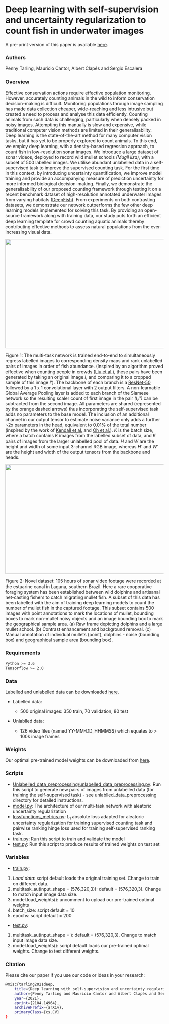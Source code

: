 # Deep learning with self-supervision and uncertainty regularization to count fish in underwater images

A pre-print version of this paper is available <a href="https://arxiv.org/abs/2104.14964">here</a>.

### Authors

Penny Tarling, Mauricio Cantor, Albert Clapés and Sergio Escalera

### Overview

Effective conservation actions require effective population monitoring. However, accurately counting animals in the wild to inform conservation decision-making is difficult. Monitoring populations through image sampling has made data collection cheaper, wide-reaching and less intrusive but created a need to process and analyse this data efficiently. Counting animals from such data is challenging, particularly when densely packed in noisy images. Attempting this manually is slow and expensive, while traditional computer vision methods are limited in their generalisability. Deep learning is the state-of-the-art method for many computer vision tasks, but it has yet to be properly explored to count animals. To this end, we employ deep learning, with a density-based regression approach, to count fish in low-resolution sonar images. We introduce a large dataset of sonar videos, deployed to record wild mullet schools <i>(Mugil liza)</i>, with a subset of 500 labelled images. We utilise abundant unlabelled data in a self-supervised task to improve the supervised counting task. For the first time in this context, by introducing uncertainty quantification, we improve model training and provide an accompanying measure of prediction uncertainty for more informed biological decision-making. Finally, we demonstrate the generalisability of our proposed counting framework through testing it on a recent benchmark dataset of high-resolution annotated underwater images from varying habitats (<a href="https://alzayats.github.io/DeepFish/">DeepFish</a>). From experiments on both contrasting datasets, we demonstrate our network outperforms the few other deep learning models implemented for solving this task. By providing an open-source framework along with training data, our study puts forth an efficient deep learning template for crowd counting aquatic animals thereby contributing effective methods to assess natural populations from the ever-increasing visual data.  




<p align="center"><img src="https://github.com/ptarling/DeepLearningFishCounting/blob/main/Figures/FIGURE2.png" align=middle width=645.87435pt height=348.58725pt/>
</p>
<p align="left">
Figure 1: The multi-task network is trained end-to-end to simultaneously regress labelled images to corresponding density maps and rank unlabelled pairs of images in order of fish abundance. (Inspired by an algorithm proved effective when counting people in crowds (<a href="https://arxiv.org/pdf/1803.03095.pdf">Liu et al.</a>), these pairs have been generated by taking an original image <i>I</i>, and comparing it to a cropped sample of this image <i>I'</i>). The backbone of each branch is a <a href="https://arxiv.org/pdf/1512.03385.pdf">ResNet-50</a> followed by a 1 x 1 convolutional layer with 2 output filters. A non-learnable Global Average Pooling layer is added to each branch of the Siamese network so the resulting scaler count of first image in the pair <i>(I,I')</i> can be subtracted from the second image. All parameters are shared (represented by the orange dashed arrows) thus incorporating the self-supervised task adds no parameters to the base model. The inclusion of an additional channel in our output tensor to estimate noise variance only adds a further ~2x parameters in the head, equivalent to 0.01% of the total number (inspired by the work of <a href="https://arxiv.org/abs/1703.04977">Kendall et al.</a> and <a href="https://arxiv.org/abs/1903.07427">Oh et al.</a>). <i>K</i> is the batch size, where a batch contains <i>K</i> images from the labelled subset of data, and <i>K</i> pairs of images from the larger unlabelled pool of data. <i>H</i> and <i>W</i> are the height and width of some input 3-channel RGB image, whereas <i>H'</i> and <i>W'</i> are the height and width of the output tensors from the backbone and heads.
</p>

<p align="center"><img src="https://github.com/ptarling/DeepLearningFishCounting/blob/main/Figures/FIGURE1.png" align=middle width=645.87435pt height=348.58725pt/>
</p>
<p align="left">
Figure 2: Novel dataset: 105 hours of sonar video footage were recorded at the estuarine canal in Laguna, southern Brazil. Here a rare cooporative foraging system has been established between wild dolphins and artisanal net-casting fishers to catch migrating mullet fish. A subset of this data has been labelled with the aim of training deep learning models to count the number of mullet fish in the captured footage. This subset contains 500 images with point annotations to mark the locations of mullet, bounding boxes to mark non-mullet noisy objects and an image bounding box to mark the geographical sample area. (a) Raw frame depicting dolphins and a large mullet school. (b) Contrast enhancement and background removal. (c) Manual annotation of individual mullets (point), dolphins - noise (bounding box) and geographical sample area (bounding box).
</p>


### Requirements

  ```sh
  Python >= 3.6
  Tensorflow >= 2.0 
  ```
### Data 

Labelled and unlabelled data can be downloaded <a href="https://zenodo.org/record/4717411">here</a>.

* Labelled data: 
  * 500 original images: 350 train, 70 validation, 80 test

* Unlablled data: 
  * 126 video files (named YY-MM-DD_HHMMSS) which equates to > 100k image frames


### Weights
Our optimal pre-trained model weights can be downloaded from <a href="https://zenodo.org/record/4717411">here</a>.

### Scripts

* <a href="https://github.com/ptarling/DeepLearningFishCounting/blob/main/Unlabelled_data_preprocessing/unlabelled_data_preprocessing.py">Unlabelled_data_preprocessing/unlabelled_data_preprocessing.py</a>: Run this script to generate new pairs of images from unlabelled data (for training the self-supervised task) - see unlablled_data_preprocessing directory for detailed instructions.
* <a href="https://github.com/ptarling/DeepLearningFishCounting/blob/main/model.py">model.py</a>: The architecture of our multi-task network with aleatoric uncertainty regularization
* <a href="https://github.com/ptarling/DeepLearningFishCounting/blob/main/lossfunctions_metrics.py">lossfunctions_metrics.py</a>: L<sub>1</sub> absolute loss adapted for aleatoric uncertainty regularization for training supervised counting task and pairwise ranking hinge loss used for training self-supervised ranking task.
* <a href="https://github.com/ptarling/DeepLearningFishCounting/blob/main/train.py">train.py</a>: Run this script to train and validate the model 
* <a href="https://github.com/ptarling/DeepLearningFishCounting/blob/main/test.py">test.py</a>: Run this script to produce results of trained weights on test set

### Variables
* <a href="https://github.com/ptarling/DeepLearningFishCounting/blob/main/train.py">train.py</a>:
 1.  <em>Load data</em>: script default loads the original training set. Change to train on different data.
 2.  multitask_au(input_shape = (576,320,3)): default = (576,320,3). Change to match input image data size.
 3.  model.load_weights(): uncomment to upload our pre-trained optimal weights
 4.  batch_size: script default = 10
 5.  epochs: script default = 200
* <a href="https://github.com/ptarling/DeepLearningFishCounting/blob/main/test.py">test.py</a>: 
 1.  multitask_au(input_shape = ): default = (576,320,3). Change to match input image data size. 
 2.  model.load_weights(): script default loads our pre-trained optimal weights. Change to test different weights. 

### Citation

Please cite our paper if you use our code or ideas in your research:

  ```sh
@misc{tarling2021deep,
      title={Deep learning with self-supervision and uncertainty regularization to count fish in underwater images}, 
      author={Penny Tarling and Mauricio Cantor and Albert Clapés and Sergio Escalera},
      year={2021},
      eprint={2104.14964},
      archivePrefix={arXiv},
      primaryClass={cs.CV}
}
  ```
